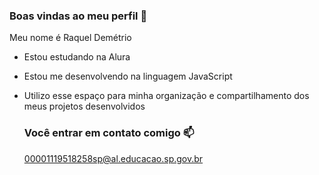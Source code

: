 ### Boas vindas ao meu perfil 💙

Meu nome é Raquel Demétrio

- Estou estudando na Alura
- Estou me desenvolvendo na linguagem JavaScript
- Utilizo esse espaço para minha organização e compartilhamento dos meus projetos desenvolvidos

  ### Você entrar em contato comigo 📫

  00001119518258sp@al.educacao.sp.gov.br

